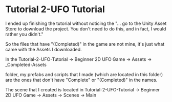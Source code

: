 # Tutorial 2-UFO Tutorial

I ended up finishing the tutorial without noticing the "... go to the Unity Asset Store to download the project. You don't need to do this, and in fact, I would rather you didn't." 

So the files that have "(Completed)" in the game are not mine, it's just what came with the Assets I downloaded.

In the 
Tutorial-2-UFO-Tutorial -> Beginner 2D UFO Game -> Assets -> _Completed-Assets 

folder, my prefabs and scripts that I made (which are located in this folder) are the ones that don't have "Complete" or "(Completed)" in the names.

The scene that I created is located in Tutorial-2-UFO-Tutorial -> Beginner 2D UFO Game -> Assets -> Scenes -> Main
